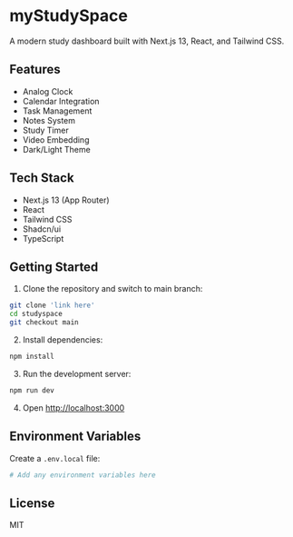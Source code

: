 # myStudySpace

A modern study dashboard built with Next.js 13, React, and Tailwind CSS.

## Features

- Analog Clock
- Calendar Integration
- Task Management
- Notes System
- Study Timer
- Video Embedding
- Dark/Light Theme

## Tech Stack

- Next.js 13 (App Router)
- React
- Tailwind CSS
- Shadcn/ui
- TypeScript

## Getting Started

1. Clone the repository and switch to main branch:
```bash
git clone 'link here'
cd studyspace
git checkout main
```

2. Install dependencies:
```bash
npm install
```

3. Run the development server:
```bash
npm run dev
```

4. Open [http://localhost:3000](http://localhost:3000)

## Environment Variables

Create a `.env.local` file:

```bash
# Add any environment variables here
```

## License

MIT
